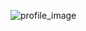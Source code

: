 ![profile_image](https://avatars3.githubusercontent.com/u/7529385?s=400&u=011bcce017d96985a5eccc579431de1aef9f7afa&v=4)
